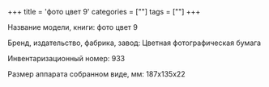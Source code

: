 +++
title = 'фото цвет 9'
categories = [""]
tags = [""]
+++

Название модели, книги: фото цвет 9

Бренд, издательство, фабрика, завод: Цветная фотографическая бумага

Инвентаризационный номер: 933

Размер аппарата  собранном виде, мм: 187х135х22

